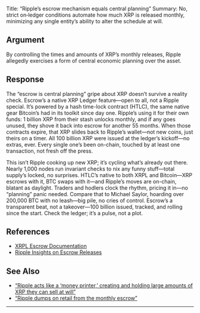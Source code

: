 Title: “Ripple’s escrow mechanism equals central planning”
Summary: No, strict on‑ledger conditions automate how much XRP is released monthly, minimizing any single entity’s ability to alter the schedule at will.

## Argument  
By controlling the times and amounts of XRP’s monthly releases, Ripple allegedly exercises a form of central economic planning over the asset.

## Response  
The “escrow is central planning” gripe about XRP doesn’t survive a reality check. Escrow’s a native XRP Ledger feature—open to all, not a Ripple special. It’s powered by a hash time-lock contract (HTLC), the same native gear Bitcoin’s had in its toolkit since day one. Ripple’s using it for their own funds: 1 billion XRP from their stash unlocks monthly, and if any goes unused, they shove it back into escrow for another 55 months. When those contracts expire, that XRP slides back to Ripple’s wallet—not new coins, just theirs on a timer. All 100 billion XRP were issued at the ledger’s kickoff—no extras, ever. Every single one’s been on-chain, touched by at least one transaction, not fresh off the press.

This isn’t Ripple cooking up new XRP; it’s cycling what’s already out there. Nearly 1,000 nodes run invariant checks to nix any funny stuff—total supply’s locked, no surprises. HTLC’s native to both XRPL and Bitcoin—XRP escrows with it, BTC swaps with it—and Ripple’s moves are on-chain, blatant as daylight. Traders and hodlers clock the rhythm, pricing it in—no “planning” panic needed. Compare that to Michael Saylor, hoarding over 200,000 BTC with no leash—big pile, no cries of control. Escrow’s a transparent beat, not a takeover—100 billion issued, tracked, and rolling since the start. Check the ledger; it’s a pulse, not a plot.

## References
- [XRPL Escrow Documentation](https://xrpl.org/escrow.html)
- [Ripple Insights on Escrow Releases](https://ripple.com/insights/)

## See Also
- [“Ripple acts like a ‘money printer,’ creating and holding large amounts of XRP they can sell at will”](ripple-acts-like-a-money-printer-creating-and-holding-large-amounts-of-xrp-they-can-sell-at-will.html )
- [“Ripple dumps on retail from the monthly escrow”](ripple-dumps-on-retail-from-the-monthly-escrow.html)

---

